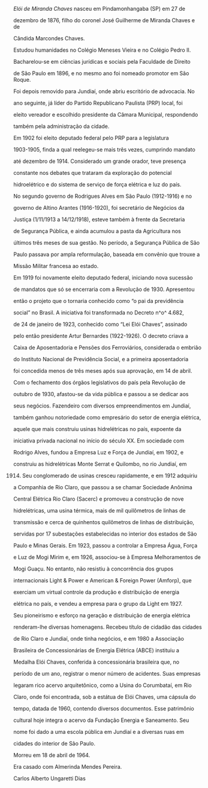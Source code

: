 

*Elói de Miranda Chaves* nasceu em Pindamonhangaba (SP) em 27 de

dezembro de 1876, filho do coronel José Guilherme de Miranda Chaves e de

Cândida Marcondes Chaves.



Estudou humanidades no Colégio Meneses Vieira e no Colégio Pedro II.

Bacharelou-se em ciências jurídicas e sociais pela Faculdade de Direito

de São Paulo em 1896, e no mesmo ano foi nomeado promotor em São Roque.

Foi depois removido para Jundiaí, onde abriu escritório de advocacia. No

ano seguinte, já líder do Partido Republicano Paulista (PRP) local, foi

eleito vereador e escolhido presidente da Câmara Municipal, respondendo

também pela administração da cidade.



Em 1902 foi eleito deputado federal pelo PRP para a legislatura

1903-1905, finda a qual reelegeu-se mais três vezes, cumprindo mandato

até dezembro de 1914. Considerado um grande orador, teve presença

constante nos debates que trataram da exploração do potencial

hidroelétrico e do sistema de serviço de força elétrica e luz do país.

No segundo governo de Rodrigues Alves em São Paulo (1912-1916) e no

governo de Altino Arantes (1916-1920), foi secretário de Negócios da

Justiça (1/11/1913 a 14/12/1918), esteve também à frente da Secretaria

de Segurança Pública, e ainda acumulou a pasta da Agricultura nos

últimos três meses de sua gestão. No período, a Segurança Pública de São

Paulo passava por ampla reformulação, baseada em convênio que trouxe a

Missão Militar francesa ao estado.



Em 1919 foi novamente eleito deputado federal, iniciando nova sucessão

de mandatos que só se encerraria com a Revolução de 1930. Apresentou

então o projeto que o tornaria conhecido como “o pai da previdência

social” no Brasil. A iniciativa foi transformada no Decreto n^o^ 4.682,

de 24 de janeiro de 1923, conhecido como “Lei Elói Chaves”, assinado

pelo então presidente Artur Bernardes (1922-1926). O decreto criava a

Caixa de Aposentadoria e Pensões dos Ferroviários, considerada o embrião

do Instituto Nacional de Previdência Social, e a primeira aposentadoria

foi concedida menos de três meses após sua aprovação, em 14 de abril.



Com o fechamento dos órgãos legislativos do país pela Revolução de

outubro de 1930, afastou-se da vida pública e passou a se dedicar aos

seus negócios. Fazendeiro com diversos empreendimentos em Jundiaí,

também ganhou notoriedade como empresário do setor de energia elétrica,

aquele que mais construiu usinas hidrelétricas no país, expoente da

iniciativa privada nacional no início do século XX. Em sociedade com

Rodrigo Alves, fundou a Empresa Luz e Força de Jundiaí, em 1902, e

construiu as hidrelétricas Monte Serrat e Quilombo, no rio Jundiaí, em

1914. Seu conglomerado de usinas cresceu rapidamente, e em 1912 adquiriu

a Companhia de Rio Claro, que passou a se chamar Sociedade Anônima

Central Elétrica Rio Claro (Sacerc) e promoveu a construção de nove

hidrelétricas, uma usina térmica, mais de mil quilômetros de linhas de

transmissão e cerca de quinhentos quilômetros de linhas de distribuição,

servidas por 17 subestações estabelecidas no interior dos estados de São

Paulo e Minas Gerais. Em 1923, passou a controlar a Empresa Água, Força

e Luz de Mogi Mirim e, em 1926, associou-se à Empresa Melhoramentos de

Mogi Guaçu. No entanto, não resistiu à concorrência dos grupos

internacionais Light & Power e American & Foreign Power (Amforp), que

exerciam um virtual controle da produção e distribuição de energia

elétrica no país, e vendeu a empresa para o grupo da Light em 1927.



Seu pioneirismo e esforço na geração e distribuição de energia elétrica

renderam-lhe diversas homenagens. Recebeu título de cidadão das cidades

de Rio Claro e Jundiaí, onde tinha negócios, e em 1980 a Associação

Brasileira de Concessionárias de Energia Elétrica (ABCE) instituiu a

Medalha Elói Chaves, conferida à concessionária brasileira que, no

período de um ano, registrar o menor número de acidentes. Suas empresas

legaram rico acervo arquitetônico, como a Usina do Corumbataí, em Rio

Claro, onde foi encontrada, sob a estátua de Elói Chaves, uma cápsula do

tempo, datada de 1960, contendo diversos documentos. Esse patrimônio

cultural hoje integra o acervo da Fundação Energia e Saneamento. Seu

nome foi dado a uma escola pública em Jundiaí e a diversas ruas em

cidades do interior de São Paulo.



Morreu em 18 de abril de 1964.



Era casado com Almerinda Mendes Pereira.



Carlos Alberto Ungaretti Dias



